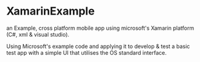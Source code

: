# XamarinExample
an Example, cross platform mobile app using microsoft's Xamarin platform (C#, xml &amp; visual studio).

Using Microsoft's example code and applying it to develop & test a basic test app with a simple UI that utilises the OS standard interface.
